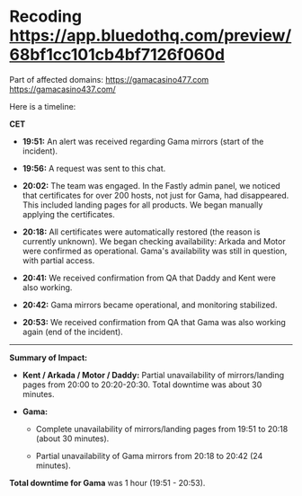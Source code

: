 
Recoding 
https://app.bluedothq.com/preview/68bf1cc101cb4bf7126f060d
=====
Part of affected domains:
https://gamacasino477.com
https://gamacasino437.com/


Here is a timeline:

**CET**

- **19:51:** An alert was received regarding Gama mirrors (start of the incident).
    
- **19:56:** A request was sent to this chat.
    
- **20:02:** The team was engaged. In the Fastly admin panel, we noticed that certificates for over 200 hosts, not just for Gama, had disappeared. This included landing pages for all products. We began manually applying the certificates.
    
- **20:18:** All certificates were automatically restored (the reason is currently unknown). We began checking availability: Arkada and Motor were confirmed as operational. Gama's availability was still in question, with partial access.
    
- **20:41:** We received confirmation from QA that Daddy and Kent were also working.
    
- **20:42:** Gama mirrors became operational, and monitoring stabilized.
    
- **20:53:** We received confirmation from QA that Gama was also working again (end of the incident).
    

---

**Summary of Impact:**

- **Kent / Arkada / Motor / Daddy:** Partial unavailability of mirrors/landing pages from 20:00 to 20:20-20:30. Total downtime was about 30 minutes.
    
- **Gama:**
    
    - Complete unavailability of mirrors/landing pages from 19:51 to 20:18 (about 30 minutes).
        
    - Partial unavailability of Gama mirrors from 20:18 to 20:42 (24 minutes).
        

**Total downtime for Gama** was 1 hour (19:51 - 20:53).
